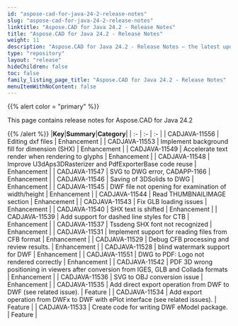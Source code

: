 ```yaml
---
id: "aspose-cad-for-java-24-2-release-notes"
slug: "aspose-cad-for-java-24-2-release-notes"
linktitle: "Aspose.CAD for Java 24.2 - Release Notes"
title: "Aspose.CAD for Java 24.2 - Release Notes"
weight: 11
description: "Aspose.CAD for Java 24.2 - Release Notes – the latest updates and fixes."
type: "repository"
layout: "release"
hideChildren: false
toc: false
family_listing_page_title: "Aspose.CAD for Java 24.2 - Release Notes"
menuItemWithNoContent: false
---
```


{{% alert color = "primary" %}}

This page contains release notes for Aspose.CAD for Java 24.2

{{% /alert %}}
|**Key**|**Summary**|**Category**|
| :- | :- | :- |
| CADJAVA-11556 | Editing dxf files | Enhancement |
| CADJAVA-11553 | Implement background fill for dimension (SHX) | Enhancement |
| CADJAVA-11549 | Accelerate text render when rendering to glyphs | Enhancement |
| CADJAVA-11548 | Improve U3dAps3DRasterizer and PdfExporterBase code reuse | Enhancement |
| CADJAVA-11547 | SVG to DWG error, CADAPP-1166 | Enhancement |
| CADJAVA-11546 | Saving of 3DSolids to DWG | Enhancement |
| CADJAVA-11545 | DWF file not opening for examination of width/height | Enhancement |
| CADJAVA-11544 | Read THUMBNAILIMAGE section | Enhancement |
| CADJAVA-11543 | Fix GLB loading issues | Enhancement |
| CADJAVA-11540 | SHX text is shifted | Enhancement |
| CADJAVA-11539 | Add support for dashed line styles for CTB | Enhancement |
| CADJAVA-11537 | Tssdeng SHX font not recognized | Enhancement |
| CADJAVA-11531 | Implement support for reading files from CFB format  | Enhancement |
| CADJAVA-11529 | Debug CFB processing and review results. | Enhancement |
| CADJAVA-11528 | blind watermark support for DWF | Enhancement |
| CADJAVA-11551 | DWG to PDF: Logo not rendered correctly | Enhancement |
| CADJAVA-11542 | PDF 3D wrong positioning in viewers after conversion from IGES, GLB and Collada formats  | Enhancement |
| CADJAVA-11536 | SVG to OBJ conversion issue | Enhancement |
| CADJAVA-11535 | Add direct export operation from DWF to DWF (see related issue). | Feature |
| CADJAVA-11534 | Add export operation from DWFx to DWF with ePlot interface (see related issues). | Feature |
| CADJAVA-11533 | Create code for writing DWF eModel package. | Feature |
